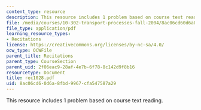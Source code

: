```yaml
---
content_type: resource
description: This resource includes 1 problem based on course text reading.
file: /media/courses/10-302-transport-processes-fall-2004/8ac06cd60d6a8fbd9967cfa547587a29_rec1028.pdf
file_type: application/pdf
learning_resource_types:
- Recitations
license: https://creativecommons.org/licenses/by-nc-sa/4.0/
ocw_type: OCWFile
parent_title: Recitations
parent_type: CourseSection
parent_uid: 2f06eac9-28af-4e7b-6f78-8c142d9f8b16
resourcetype: Document
title: rec1028.pdf
uid: 8ac06cd6-0d6a-8fbd-9967-cfa547587a29
---
```

This resource includes 1 problem based on course text reading.